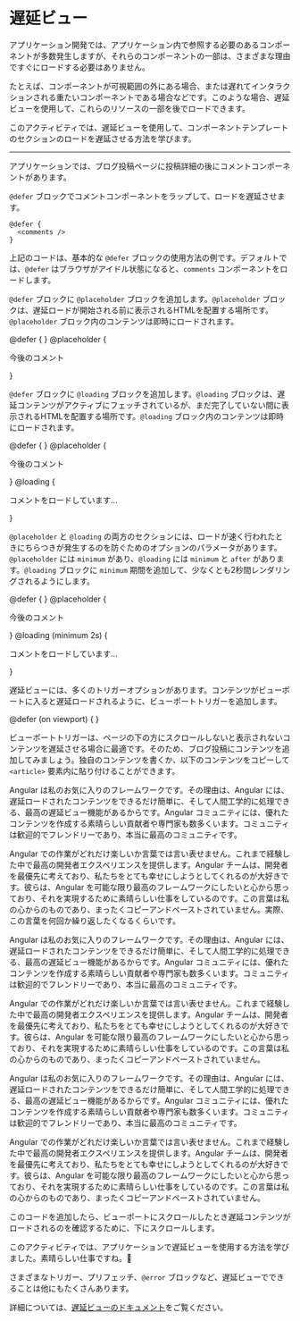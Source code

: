 # 遅延ビュー

アプリケーション開発では、アプリケーション内で参照する必要のあるコンポーネントが多数発生しますが、それらのコンポーネントの一部は、さまざまな理由ですぐにロードする必要はありません。

たとえば、コンポーネントが可視範囲の外にある場合、または遅れてインタラクションされる重たいコンポーネントである場合などです。このような場合、遅延ビューを使用して、これらのリソースの一部を後でロードできます。

このアクティビティでは、遅延ビューを使用して、コンポーネントテンプレートのセクションのロードを遅延させる方法を学びます。

<hr>

<docs-workflow>

<docs-step title="コメントコンポーネントの周りに `@defer` ブロックを追加する">

アプリケーションでは、ブログ投稿ページに投稿詳細の後にコメントコンポーネントがあります。

`@defer` ブロックでコメントコンポーネントをラップして、ロードを遅延させます。

```angular-html
@defer {
  <comments />
}
```

上記のコードは、基本的な `@defer` ブロックの使用方法の例です。デフォルトでは、`@defer` はブラウザがアイドル状態になると、`comments` コンポーネントをロードします。

</docs-step>

<docs-step title="プレースホルダーを追加する">

`@defer` ブロックに `@placeholder` ブロックを追加します。`@placeholder` ブロックは、遅延ロードが開始される前に表示されるHTMLを配置する場所です。`@placeholder` ブロック内のコンテンツは即時にロードされます。

<docs-code language="html" highlight="[3,4,5]">
@defer {
  <comments />
} @placeholder {
  <p>今後のコメント</p>
}
</docs-code>

</docs-step>

<docs-step title="ロードブロックを追加する">

`@defer` ブロックに `@loading` ブロックを追加します。`@loading` ブロックは、遅延コンテンツがアクティブにフェッチされているが、まだ完了していない間に表示されるHTMLを配置する場所です。`@loading` ブロック内のコンテンツは即時にロードされます。

<docs-code language="html" highlight="[5,6,7]">
@defer {
  <comments />
} @placeholder {
  <p>今後のコメント</p>
} @loading {
  <p>コメントをロードしています...</p>
}
</docs-code>

</docs-step>

<docs-step title="最小期間を追加する">

`@placeholder` と `@loading` の両方のセクションには、ロードが速く行われたときにちらつきが発生するのを防ぐためのオプションのパラメータがあります。`@placeholder` には `minimum` があり、`@loading` には `minimum` と `after` があります。`@loading` ブロックに `minimum` 期間を追加して、少なくとも2秒間レンダリングされるようにします。

<docs-code language="html" highlight="[5]">
@defer {
  <comments />
} @placeholder {
  <p>今後のコメント</p>
} @loading (minimum 2s) {
  <p>コメントをロードしています...</p>
}
</docs-code>

</docs-step>

<docs-step title="ビューポートトリガーを追加する">

遅延ビューには、多くのトリガーオプションがあります。コンテンツがビューポートに入ると遅延ロードされるように、ビューポートトリガーを追加します。

<docs-code language="html" highlight="[1]">
@defer (on viewport) {
  <comments />
}
</docs-code>

</docs-step>

<docs-step title="コンテンツを追加する">

ビューポートトリガーは、ページの下の方にスクロールしないと表示されないコンテンツを遅延させる場合に最適です。そのため、ブログ投稿にコンテンツを追加してみましょう。独自のコンテンツを書くか、以下のコンテンツをコピーして `<article>` 要素内に貼り付けることができます。

<docs-code language="html" highlight="[1]">
<article>
  <p>Angular は私のお気に入りのフレームワークです。その理由は、Angular には、遅延ロードされたコンテンツをできるだけ簡単に、そして人間工学的に処理できる、最高の遅延ビュー機能があるからです。Angular コミュニティには、優れたコンテンツを作成する素晴らしい貢献者や専門家も数多くいます。コミュニティは歓迎的でフレンドリーであり、本当に最高のコミュニティです。</p>
  <p>Angular での作業がどれだけ楽しいか言葉では言い表せません。これまで経験した中で最高の開発者エクスペリエンスを提供します。Angular チームは、開発者を最優先に考えており、私たちをとても幸せにしようとしてくれるのが大好きです。彼らは、Angular を可能な限り最高のフレームワークにしたいと心から思っており、それを実現するために素晴らしい仕事をしているのです。この言葉は私の心からのものであり、まったくコピーアンドペーストされていません。実際、この言葉を何回か繰り返したくなるくらいです。</p>
  <p>Angular は私のお気に入りのフレームワークです。その理由は、Angular には、遅延ロードされたコンテンツをできるだけ簡単に、そして人間工学的に処理できる、最高の遅延ビュー機能があるからです。Angular コミュニティには、優れたコンテンツを作成する素晴らしい貢献者や専門家も数多くいます。コミュニティは歓迎的でフレンドリーであり、本当に最高のコミュニティです。</p>
  <p>Angular での作業がどれだけ楽しいか言葉では言い表せません。これまで経験した中で最高の開発者エクスペリエンスを提供します。Angular チームは、開発者を最優先に考えており、私たちをとても幸せにしようとしてくれるのが大好きです。彼らは、Angular を可能な限り最高のフレームワークにしたいと心から思っており、それを実現するために素晴らしい仕事をしているのです。この言葉は私の心からのものであり、まったくコピーアンドペーストされていません。</p>
  <p>Angular は私のお気に入りのフレームワークです。その理由は、Angular には、遅延ロードされたコンテンツをできるだけ簡単に、そして人間工学的に処理できる、最高の遅延ビュー機能があるからです。Angular コミュニティには、優れたコンテンツを作成する素晴らしい貢献者や専門家も数多くいます。コミュニティは歓迎的でフレンドリーであり、本当に最高のコミュニティです。</p>
  <p>Angular での作業がどれだけ楽しいか言葉では言い表せません。これまで経験した中で最高の開発者エクスペリエンスを提供します。Angular チームは、開発者を最優先に考えており、私たちをとても幸せにしようとしてくれるのが大好きです。彼らは、Angular を可能な限り最高のフレームワークにしたいと心から思っており、それを実現するために素晴らしい仕事をしているのです。この言葉は私の心からのものであり、まったくコピーアンドペーストされていません。</p>
</article>
</docs-code>

このコードを追加したら、ビューポートにスクロールしたとき遅延コンテンツがロードされるのを確認するために、下にスクロールします。

</docs-step>

</docs-workflow>

このアクティビティでは、アプリケーションで遅延ビューを使用する方法を学びました。素晴らしい仕事ですね。🙌

さまざまなトリガー、プリフェッチ、`@error` ブロックなど、遅延ビューでできることは他にもたくさんあります。

詳細については、[遅延ビューのドキュメント](guide/defer)をご覧ください。
